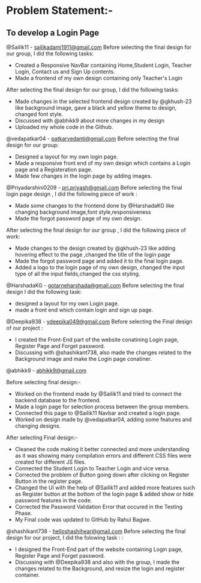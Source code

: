 # Problem Statement:- 
## To develop a Login Page

@Sailik11 - sailikadamj1911@gmail.com
Before selecting the final design for our group, I did the following tasks:
- Created a Responsive NavBar containing Home,Student Login, Teacher Login, Contact us and Sign Up contents.
- Made a frontend of my own design containing only Teacher's Login

After selecting the final design for our group, I did the following tasks:
- Made changes in the selected frontend design created by @gkhush-23 like background image, gave a black and yellow theme to design, changed font style.
- Discussed with @abhikk9 about more changes in my design 
- Uploaded my whole code in the Github.


@vedapatkar04 - patkarvedanti@gmail.com
Before selecting the final design for our group:
- Designed a layout for my own login page.
- Made a responsive front end of my own design which contains a Login page and a Registeration page.
- Made few changes in the login page by adding images.

@Priyadarshini0209 - pri.priyash@gmail.com
Before selecting the final login page design , I did the following piece of work :
- Made some changes to the frontend done by @HarshadaKG like changing background image,font style,responsiveness
- Made the forgot password page of my own design.

After selecting the final design for our group , I did the following piece of work:
- Made changes to the design created by @gkhush-23 like adding hovering effect to the page ,changed the title of the login page 
- Made the forgot password page and added it to the final login page.
- Added a logo to the login page of my own design, changed the input type of all the input fields,changed the css styling.

@HarshadaKG - gotarneharshada@gmail.com
Before selecting the final design I did the following task:
- designed a layout for my own Login page.
- made a front end which contain login and sign up page.


@Deepika938 - ydeepika049@gmail.com
Before selecting the Final design of our project :
- I created the Front-End part of the website conatining Login page, Register Page and  Forget password. 
- Discussing with @shashikant738, also made the changes related to the Background image and make the Login page conatiner.

@abhikk9 - abhikk9@gmail.com

Before selecting final design:-
- Worked on the frontend made by @Sailik11 and tried to connect the backend database to the frontend.
- Made a login page for selection process between the group members.
- Connected this page to @Sailik11 Navbar and created a login page.
- Worked on design made by @vedapatkar04, adding some features and changing designs.

After selecting Final design:-
- Cleaned the code making it better connected and more understanding as it was showing many compilation errors and different CSS files were created for different JS files.
- Connected the Student Login to Teacher Login and vice versa.
- Corrected the problem of Button going down after clicking on Register Button in the register page.
- Changed the UI with the help of @Sailik11 and added more features such as Register button at the bottom of the login page & added show or hide password features in the code.
- Corrected the Password Validation Error that occured in the Testing Phase.
- My Final code was updated to GitHub by Rahul Bagwe.


@shashikant738 - helloshashihear@gmail.com
Before selecting the final design for our project, I did the folowing task :  :
- I designed the Front-End part of the website containing Login page, Register Page and  Forget password. 
- Discussing with @Deepika938 and also with the group, I made the changes related to the Background, and  resize the login and register container.  

